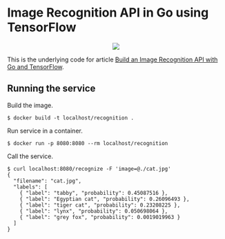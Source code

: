 # Image Recognition API in Go using TensorFlow

<p align="center">
  <img src="./cover.jpg"/>
</p>

This is the underlying code for article [Build an Image Recognition API with Go and TensorFlow](https://outcrawl.com/image-recognition-api-go-tensorflow).

## Running the service

Build the image.

```
$ docker build -t localhost/recognition .
```

Run service in a container.

```
$ docker run -p 8080:8080 --rm localhost/recognition
```

Call the service.

```
$ curl localhost:8080/recognize -F 'image=@./cat.jpg'
{
  "filename": "cat.jpg",
  "labels": [
    { "label": "tabby", "probability": 0.45087516 },
    { "label": "Egyptian cat", "probability": 0.26096493 },
    { "label": "tiger cat", "probability": 0.23208225 },
    { "label": "lynx", "probability": 0.050698064 },
    { "label": "grey fox", "probability": 0.0019019963 }
  ]
}
```
